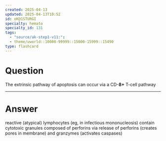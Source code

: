 ```yaml
---
created: 2025-04-13
updated: 2025-04-13T10:52
id: oK@1STURGI
specialty: hemato
specialty_id: 131
tags:
  - "source/ak-step1-v11:": 
  - theme/uworld::10000-99999::15000-15999::15490
type: flashcard
---
```


# Question
The extrinsic pathway of apoptosis can occur via a CD-**8+** T-cell pathway

---

# Answer
reactive (atypical) lymphocytes (eg, in infectious mononucleosis) contain cytotoxic granules composed of perforins    via release of perforins (creates pores in membrane) and granzymes (activates caspases)